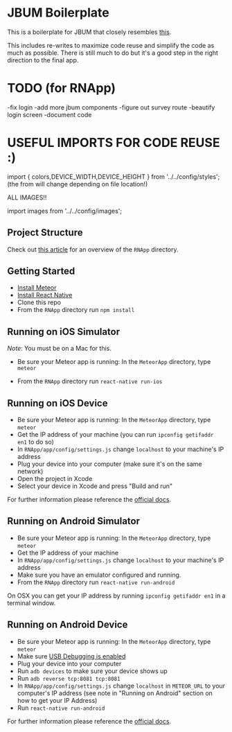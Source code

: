 # JBUM Boilerplate

This is a boilerplate for JBUM that closely resembles [this](https://github.com/spencercarli/react-native-meteor-boilerplate).

This includes re-writes to maximize code reuse and simplify the code as much as possible. There is still much to do but it's a good step in the right direction to the final app. 

# TODO (for RNApp)
-fix login
-add more jbum components
-figure out survey route
-beautify login screen
-document code

# USEFUL IMPORTS FOR CODE REUSE :)



import { colors,DEVICE_WIDTH,DEVICE_HEIGHT } from '../../config/styles'; (the from will change depending on file location!)

ALL IMAGES!!

import images from '../../config/images';


## Project Structure

Check out [this article](https://medium.com/@spencer_carli/organizing-a-react-native-project-9514dfadaa0#.361gf1awu) for an overview of the `RNApp` directory.

## Getting Started

- [Install Meteor](https://www.meteor.com/install)
- [Install React Native](https://facebook.github.io/react-native/docs/getting-started.html#content)
- Clone this repo
- From the `RNApp` directory run `npm install`

## Running on iOS Simulator

_Note_: You must be on a Mac for this.

- Be sure your Meteor app is running: In the ```MeteorApp``` directory, type ```meteor```

- From the `RNApp` directory run `react-native run-ios`

## Running on iOS Device

- Be sure your Meteor app is running: In the ```MeteorApp``` directory, type ```meteor```
- Get the IP address of your machine (you can run `ipconfig getifaddr en1` to do so)
- In `RNApp/app/config/settings.js` change `localhost` to your machine's IP address
- Plug your device into your computer (make sure it's on the same network)
- Open the project in Xcode
- Select your device in Xcode and press "Build and run"

For further information please reference the [official docs](https://facebook.github.io/react-native/docs/running-on-device-ios.html#content).

## Running on Android Simulator

- Be sure your Meteor app is running: In the ```MeteorApp``` directory, type ```meteor```
- Get the IP address of your machine
- In `RNApp/app/config/settings.js` change `localhost` to your machine's IP address
- Make sure you have an emulator configured and running.
- From the `RNApp` directory run `react-native run-android`

On OSX you can get your IP address by running `ipconfig getifaddr en1` in a terminal window.

## Running on Android Device

- Be sure your Meteor app is running: In the ```MeteorApp``` directory, type ```meteor```
- Make sure [USB Debugging is enabled](https://facebook.github.io/react-native/docs/running-on-device-android.html#prerequisite-usb-debugging)
- Plug your device into your computer
- Run `adb devices` to make sure your device shows up
- Run `adb reverse tcp:8081 tcp:8081`
- In `RNApp/app/config/settings.js` change `localhost` in `METEOR_URL` to your computer's IP address (see note in "Running on Android" section on how to get your IP Address)
- Run `react-native run-android`

For further information please reference the [official docs](https://facebook.github.io/react-native/docs/running-on-device-android.html#content).


